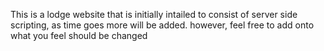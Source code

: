 This is a lodge website that is initially intailed to consist of server side scripting, as time goes more will be added. however, feel free to add onto what you feel should be changed

